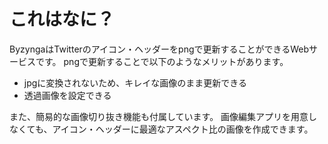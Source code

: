 # これはなに？

ByzyngaはTwitterのアイコン・ヘッダーをpngで更新することができるWebサービスです。
pngで更新することで以下のようなメリットがあります。

- jpgに変換されないため、キレイな画像のまま更新できる
- 透過画像を設定できる

また、簡易的な画像切り抜き機能も付属しています。
画像編集アプリを用意しなくても、アイコン・ヘッダーに最適なアスペクト比の画像を作成できます。